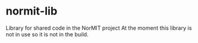 # normit-lib
Library for shared code in the NorMIT project
At the moment this library is not in use so it is not in the build.
